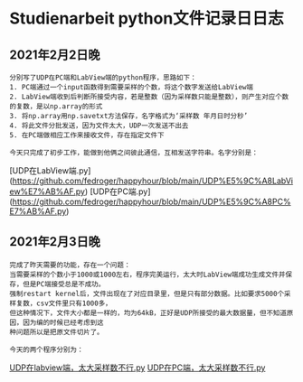 # Studienarbeit python文件记录日日志

## 2021年2月2日晚

~~~
分别写了UDP在PC端和LabView端的python程序，思路如下：
1. PC端通过一个input函数得到需要采样的个数，将这个数字发送给LabView端
2. LabView端收到后判断所接受内容，若是整数（因为采样数只能是整数），则产生对应个数的复数，是以np.array的形式
3. 将np.array用np.savetxt方法保存，名字格式为‘采样数 年月日时分秒’
4. 将此文件分批发送，因为文件太大，UDP一次发送不出去
5. 在PC端做相应工作来接收文件，存在指定文件下
~~~
~~~ 
今天只完成了初步工作，能做到他俩之间彼此通信，互相发送字符串。名字分别是：
~~~
[UDP在LabView端.py] (https://github.com/fedroger/happyhour/blob/main/UDP%E5%9C%A8LabView%E7%AB%AF.py)
[UDP在PC端.py] (https://github.com/fedroger/happyhour/blob/main/UDP%E5%9C%A8PC%E7%AB%AF.py)

## 2021年2月3日晚
~~~
完成了昨天需要的功能，存在一个问题：
当需要采样的个数小于1000或1000左右，程序完美运行，太大时LabView端成功生成文件并保存，但是PC端接受总是不成功。
强制restart kernel后，文件出现在了对应目录里，但是只有部分数据。比如要求5000个采样复数，csv文件里只有1000多，
但这种情况下，文件大小都是一样的，均为64kB，正好是UDP所接受的最大数据量，但不知道原因，因为编的时候已经考虑到这
种问题所以是把原文件切片了。
~~~
~~~
今天的两个程序分别为：
~~~
[UDP在labview端，太大采样数不行.py](https://github.com/fedroger/happyhour/blob/main/UDP%E5%9C%A8labview%E7%AB%AF%EF%BC%8C%E5%A4%AA%E5%A4%A7%E9%87%87%E6%A0%B7%E6%95%B0%E4%B8%8D%E8%A1%8C.py)
[UDP在PC端，太大采样数不行.py](https://github.com/fedroger/happyhour/blob/main/UDP%E5%9C%A8PC%E7%AB%AF%EF%BC%8C%E5%A4%AA%E5%A4%A7%E9%87%87%E6%A0%B7%E6%95%B0%E4%B8%8D%E8%A1%8C.py)
